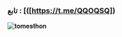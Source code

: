 
### تابع : [([https://t.me/QQOQSQ]) ###

![𝐭𝐨𝐦𝐞𝐬𝐭𝐡𝐨𝐧](https://te.legra.ph/file/e4675531e9ce358b53a0b.jpg)
